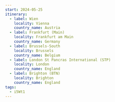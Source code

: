 ```yaml
---
start: 2024-05-25
itinerary:
  - label: Wien
    locality: Vienna
    country_name: Austria
  - label: Frankfurt (Main)
    locality: Frankfurt am Main
    country_name: Germany
  - label: Brussels-South
    locality: Brussels
    country_name: Belgium
  - label: London St Pancras International (STP)
    locality: London
    country_name: England
  - label: Brighton (BTN)
    locality: Brighton
    country_name: England
tags:
  - i5Wt1
---
```

